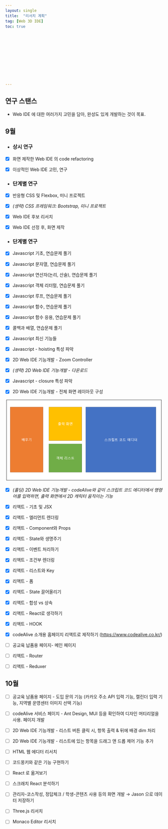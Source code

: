 ```yaml
---
layout: single
title:  "리서치 계획"
tag: [Web 3D IDE]
toc: true 










---
```


## 연구 스탠스

- Web IDE 에 대한 여러가지 고민을 담아, 완성도 있게 개발하는 것이 목표.









## 9월

- ### 상시 연구

- [x] 화면 제작한 Web IDE 의 code refactoring

- [x] 이상적인 Web IDE 고민, 연구



- ### 단계별 연구

- [x] 반응형 CSS 및 Flexbox, 미니 프로젝트

- [x] *(생략) CSS 프레임워크: Bootstrap, 미니 프로젝트*

- [x] Web IDE 후보 리서치

- [x] Web IDE 선정 후, 화면 제작



- ### 단계별 연구

- [x] Javascript 기초, 연습문제 풀기

- [x] Javascript 문자열, 연습문제 풀기

- [x] Javascript 연산자(논리, 산술), 연습문제 풀기

- [x] Javascript 객체 리터럴, 연습문제 풀기

- [x] Javascript 루프, 연습문제 풀기

- [x] Javascript 함수, 연습문제 풀기

- [x] Javascript 함수 응용, 연습문제 풀기

- [x] 콜백과 배열, 연습문제 풀기

- [x] Javascript 최신 기능들

- [x] Javascript - hoisting 특성 파악

- [x] 2D Web IDE 기능개발 - Zoom Controller

- [x] *(생략) 2D Web IDE 기능개발 - 다운로드*

- [x] Javascript - closure 특성 파악

- [x] 2D Web IDE 기능개발 - 전체 화면 레이아웃 구성

![image-20220915162740776](/assets/img/image-20220915162740776.png)

- [x] *(홀딩) 2D Web IDE 기능개발 - codeAlive와 같이 스크립트 코드 에디터에서 명령어를 입력하면, 출력 화면에서 2D 캐릭터 움직이는 기능*
- [x] 리액트 - 기초 및 JSX
- [x] 리액트 - 엘리먼트 렌더링
- [x] 리액트 - Component와 Props
- [x] 리액트 - State와 생명주기
- [x] 리액트 - 이벤트 처리하기
- [x] 리액트 - 조건부 렌더링
- [x] 리액트 - 리스트와 Key
- [x] 리액트 - 폼
- [x] 리액트 - State 끌어올리기
- [x] 리액트 - 합성 vs 상속
- [x] 리액트 - React로 생각하기
- [x] 리액트 - HOOK
- [x] codeAlive 소개용 홈페이지 리액트로 제작하기 (https://www.codealive.co.kr/)
- [ ] 공교육 납품용 페이지- 메인 페이지
- [ ] 리액트 - Router
- [ ] 리액트 - Reduxer







## 10월

- [ ] 공교육 남품용 페이지 - 도입 문의 기능 (카카오 주소 API 입력 기능, 캘린더 입력 기능, 지역별 운영센터 이미지 선택 기능)
- [ ] codeAlive 서비스 페이지 - Ant Design, MUI 등을 확인하여 디자인 머티리얼을 사용. 페이지 개발
- [ ] 2D Web IDE 기능개발 - 리스트 버튼 클릭 시, 항목 출력 & 뒤에 배경 dim 처리
- [ ] 2D Web IDE 기능개발 - 리스트에 있는 항목을 드래그 앤 드롭 제어 기능 추가
- [ ] HTML 웹 에디터 리서치
- [ ] 코드몽키와 같은 기능 구현하기
- [ ] React 로 옮겨보기
- [ ] 스크래치 React 분석하기
- [ ] 관리자-코스작성, 정답체크 / 학생-콘텐츠 사용 등의 화면 개발 → Jason 으로 데이터 저장하기
- [ ] Three.js 리서치
- [ ] Monaco Editor 리서치



